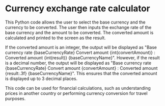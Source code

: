 # Currency exchange rate calculator
This Python code allows the user to select the base currency and the currency to be converted. The user then inputs the exchange rate of the base currency and the amount to be converted. The converted amount is calculated and printed to the screen as the result.

If the converted amount is an integer, the output will be displayed as "Base currency rate {baseCurrencyRate} Convert amount {int(convertAmount)} : Converted amount {int(result)} {baseCurrencyName}". However, if the result is a decimal number, the output will be displayed as "Base currency rate {baseCurrencyRate} Convert amount {convertAmount} : Converted amount {result:.3f} {baseCurrencyName}". This ensures that the converted amount is displayed up to 3 decimal places.

This code can be used for financial calculations, such as understanding prices in another country or performing currency conversion for travel purposes.
